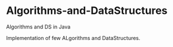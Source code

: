 Algorithms-and-DataStructures
============================

Algorithms and DS in Java

Implementation of few ALgorithms and DataStructures.
